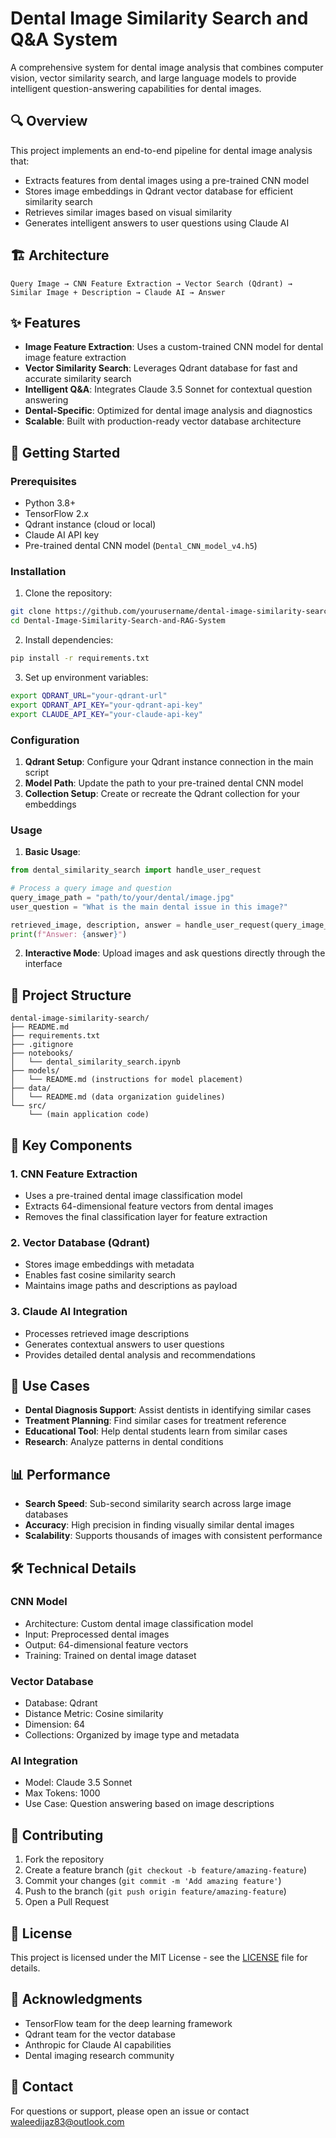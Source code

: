 # Dental Image Similarity Search and Q&A System

A comprehensive system for dental image analysis that combines computer vision, vector similarity search, and large language models to provide intelligent question-answering capabilities for dental images.

## 🔍 Overview

This project implements an end-to-end pipeline for dental image analysis that:
- Extracts features from dental images using a pre-trained CNN model
- Stores image embeddings in Qdrant vector database for efficient similarity search
- Retrieves similar images based on visual similarity
- Generates intelligent answers to user questions using Claude AI

## 🏗️ Architecture

```
Query Image → CNN Feature Extraction → Vector Search (Qdrant) → Similar Image + Description → Claude AI → Answer
```

## ✨ Features

- **Image Feature Extraction**: Uses a custom-trained CNN model for dental image feature extraction
- **Vector Similarity Search**: Leverages Qdrant database for fast and accurate similarity search
- **Intelligent Q&A**: Integrates Claude 3.5 Sonnet for contextual question answering
- **Dental-Specific**: Optimized for dental image analysis and diagnostics
- **Scalable**: Built with production-ready vector database architecture

## 🚀 Getting Started

### Prerequisites

- Python 3.8+
- TensorFlow 2.x
- Qdrant instance (cloud or local)
- Claude AI API key
- Pre-trained dental CNN model (`Dental_CNN_model_v4.h5`)

### Installation

1. Clone the repository:
```bash
git clone https://github.com/yourusername/dental-image-similarity-search.git
cd Dental-Image-Similarity-Search-and-RAG-System
```

2. Install dependencies:
```bash
pip install -r requirements.txt
```

3. Set up environment variables:
```bash
export QDRANT_URL="your-qdrant-url"
export QDRANT_API_KEY="your-qdrant-api-key"
export CLAUDE_API_KEY="your-claude-api-key"
```

### Configuration

1. **Qdrant Setup**: Configure your Qdrant instance connection in the main script
2. **Model Path**: Update the path to your pre-trained dental CNN model
3. **Collection Setup**: Create or recreate the Qdrant collection for your embeddings

### Usage

1. **Basic Usage**:
```python
from dental_similarity_search import handle_user_request

# Process a query image and question
query_image_path = "path/to/your/dental/image.jpg"
user_question = "What is the main dental issue in this image?"

retrieved_image, description, answer = handle_user_request(query_image_path, user_question)
print(f"Answer: {answer}")
```

2. **Interactive Mode**: Upload images and ask questions directly through the interface

## 📁 Project Structure

```
dental-image-similarity-search/
├── README.md
├── requirements.txt
├── .gitignore
├── notebooks/
│   └── dental_similarity_search.ipynb
├── models/
│   └── README.md (instructions for model placement)
├── data/
│   └── README.md (data organization guidelines)
└── src/
    └── (main application code)
```

## 🔧 Key Components

### 1. CNN Feature Extraction
- Uses a pre-trained dental image classification model
- Extracts 64-dimensional feature vectors from dental images
- Removes the final classification layer for feature extraction

### 2. Vector Database (Qdrant)
- Stores image embeddings with metadata
- Enables fast cosine similarity search
- Maintains image paths and descriptions as payload

### 3. Claude AI Integration
- Processes retrieved image descriptions
- Generates contextual answers to user questions
- Provides detailed dental analysis and recommendations

## 🎯 Use Cases

- **Dental Diagnosis Support**: Assist dentists in identifying similar cases
- **Treatment Planning**: Find similar cases for treatment reference
- **Educational Tool**: Help dental students learn from similar cases
- **Research**: Analyze patterns in dental conditions

## 📊 Performance

- **Search Speed**: Sub-second similarity search across large image databases
- **Accuracy**: High precision in finding visually similar dental images
- **Scalability**: Supports thousands of images with consistent performance

## 🛠️ Technical Details

### CNN Model
- Architecture: Custom dental image classification model
- Input: Preprocessed dental images
- Output: 64-dimensional feature vectors
- Training: Trained on dental image dataset

### Vector Database
- Database: Qdrant
- Distance Metric: Cosine similarity
- Dimension: 64
- Collections: Organized by image type and metadata

### AI Integration
- Model: Claude 3.5 Sonnet
- Max Tokens: 1000
- Use Case: Question answering based on image descriptions

## 🤝 Contributing

1. Fork the repository
2. Create a feature branch (`git checkout -b feature/amazing-feature`)
3. Commit your changes (`git commit -m 'Add amazing feature'`)
4. Push to the branch (`git push origin feature/amazing-feature`)
5. Open a Pull Request

## 📄 License

This project is licensed under the MIT License - see the [LICENSE](LICENSE) file for details.

## 🙏 Acknowledgments

- TensorFlow team for the deep learning framework
- Qdrant team for the vector database
- Anthropic for Claude AI capabilities
- Dental imaging research community

## 📧 Contact

For questions or support, please open an issue or contact waleedijaz83@outlook.com

